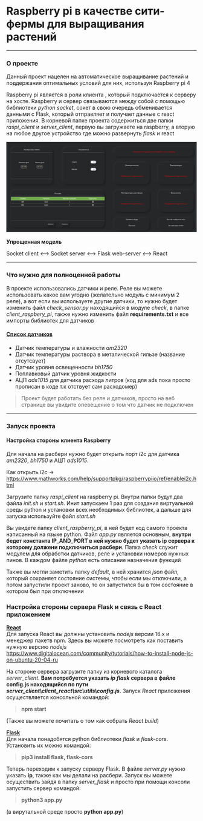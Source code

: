 # Raspberry pi в качестве сити-фермы для выращивания растений 

---

### О проекте

Данный проект нацелен на автоматическое выращивание растений и поддержания оптимальных условий для них, используя Raspberry pi 4

Raspberry pi является в роли клиента , который подключается к серверу на хосте. Raspberry и сервер связываются между собой с помощью библиотеки *python socket*, сокет в свою очередь обменивается данными с Flask, который отправляет и получает данные с react приложения. В корневой папке проекта содержиться две папки *raspi_client* и *server_client*, первую вы загружаете на raspberry, а вторую на любое другое устройство где можно развернуть *flask* и react

![GUI](mem.png)


__Упрощенная модель__

Socket client <--> Socket server <--> Flask web-server <--> React


---

### Что нужно для полноценной работы
В проекте использовались датчики и реле. Реле вы можете использовать какое вам угодно (желательно модуль с минимум 2 реле), а вот если вы используете другие датчики, то нужно будет изменить файл *check_sensor.py* находящийся в модуле *check*, в папке *client_raspbery_pi*, также нужно изменить файл __requirements.txt__ и все импорты библиотек для датчиков

#### <u>Список датчиков</u>
* Датчик температуры и влажности *am2320*
* Датчик температуры раствора в металической гильзе (название отсутсвует)
* Датчик уровня освещенности *bh1750*
* Поплавковый датчик уровня жидкости
* АЦП *ads1015* для датчика расхода литров (код для ads пока просто прописан в коде т.к отствует сам расходомер)



> Проект будет работать без реле и датчиков, просто на веб странице вы увидите опевещение о том что датчик не подключен

---
### Запуск проекта

#### Настройка стороны клиента Raspberry 

Для начала на расбери нужно будет открыть порт i2c для датчика *am2320*, *bh1750* и АЦП *ads1015*. 

Как открыть i2c -> https://www.mathworks.com/help/supportpkg/raspberrypiio/ref/enablei2c.html

Загрузите папку *raspi_client* на raspberry pi. Внутри папки будут два файла *init.sh* и *start.sh*. Инит запускаем 1 раз для создания виртуальной среды python и установки всех необходимых библиотек, а дальше для запуска используйте файл *start.sh*

Вы увидете папку *client_raspberry_pi*, в ней будет код самого проекта написанный на языке python. Файл *app.py* является основным, __внутри бедет константа IP_AND_PORT в ней нужно будет указать ip сервера к которому должени подключиться расбери__. Папка *check* служит модулем для обработки датчиков, реле и установки номеров нужных пинов. В каждом файле *python* есть описание назначения функций

Также вы могли заметить папку *default*, в ней хранится *json* файл, который сохраняет состояние системы, чтобы если мы отключили, а потом запустили проект заново, то он запустился бы в том состояние в котором был при отключении



### Настройка стороны сервера Flask и связь с React приложением


<u>__React__</u><br/> 
Для  запуска React вы должны установить *nodejs* версии 16.x и менеджер пакетв npm. Здесь вы можете посмотреть как поставить нужную версию *nodejs* <https://www.digitalocean.com/community/tutorials/how-to-install-node-js-on-ubuntu-20-04-ru>

На стороне сервера загрузите папку из корневого каталога *server_client*. __Вам потребуется указать *ip flask* сервера в файле config.js находящийся по пути *server_client\client_react\src\utils\config.js*__.
Запуск *React* приложения осуществляется консольной командой:
> __npm start__ 

(Также вы можете почитать о том как собрать *React build*)


<u>__Flask__</u><br/>
Для начала понадобятся python библиотеки *flask* и *flask-cors*. Установить их можно командой: 
>__pip3 install flask, flask-cors__

Теперь переходим к запуску серверу Flask. В файле *server.py* нужно указать __ip__, также как мы делали на расбери. Запуск вы можете осуществить зайдя в папку *server_flask* и просто при помощи консоли запустить сервер командой:
> __python3 app.py__ 

(в вирутальной среде просто __python app.py__)



